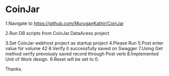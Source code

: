 # CoinJar

1.Navigate to
https://github.com/MuruganKathir/CoinJar

2.Run DB scripts from CoinJar.DataAcess project

3.Set CoinJar webhost project as startup project
4.Please Run
5.Post enter value for  volume 42
6.Verify it successfully saved on Swagger
7.Using Get method verify prevoiusly saved record through Post verb
8.Implemented Unit of Work design.
9.Reset will be set to 0.

Thanks.
